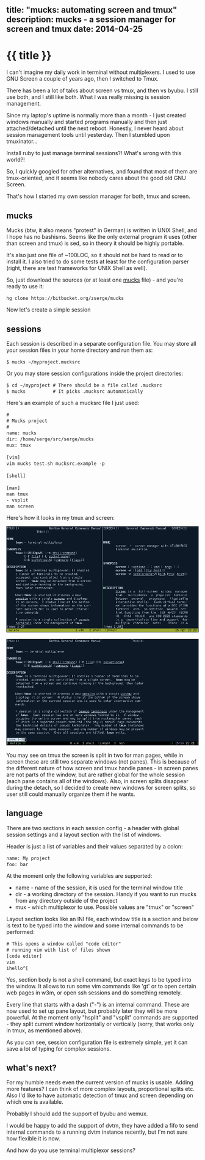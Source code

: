 title: "mucks: automating screen and tmux"
description: mucks - a session manager for screen and tmux
date: 2014-04-25
---
# {{ title }}

I can't imagine my daily work in terminal without multiplexers.
I used to use GNU Screen a couple of years ago, then I switched to Tmux.

There has been a lot of talks about screen vs tmux, and then vs byubu. I still
use both, and I still like both. What I was really missing is session
management.

Since my laptop's uptime is normally more than a month - I just created windows
manually and started programs manually and then just attached/detached until
the next reboot. Honestly, I never heard about session management tools until
yesterday. Then I stumbled upon tmuxinator...

Install ruby to just manage terminal sessions?! What's wrong with this world?!

So, I quickly googled for other alternatives, and found that most of them are
tmux-oriented, and it seems like nobody cares about the good old GNU Screen.

That's how I started my own session manager for both, tmux and screen.

## mucks

Mucks (btw, it also means "protest" in German) is written in UNIX Shell, and I
hope has no bashisms. Seems like the only external program it uses (other than
screen and tmux) is sed, so in theory it should be highly portable.

It's also just one file of ~100LOC, so it should not be hard to read or to
install it. I also tried to do some tests at least for the configuration parser
(right, there are test frameworks for UNIX Shell as well).

So, just download the sources (or at least one [mucks](https://bitbucket.org/zserge/mucks/raw/1162dd436dcc72aafae6fef1a62b16a247fcdc92/mucks) file) - and you're ready to use it:

	hg clone https://bitbucket.org/zserge/mucks

Now let's create a simple session

## sessions

Each session is described in a separate configuration file. You may store all your session files in your home directory and run them as:

	$ mucks ~/myproject.mucksrc

Or you may store session configurations inside the project directories:

	$ cd ~/myproject # There should be a file called .mucksrc
	$ mucks          # It picks .mucksrc automatically

Here's an example of such a mucksrc file I just used:

	#
	# Mucks project
	#
	name: mucks
	dir: /home/serge/src/serge/mucks
	mux: tmux

	[vim]
	vim mucks test.sh mucksrc.example -p

	[shell]

	[man]
	man tmux
	- vsplit
	man screen

Here's how it looks in my tmux and screen:

![Screen](/images/mucks1.png)

![Tmux](/images/mucks2.png)

You may see on tmux the screen is split in two for man pages, while in screen
these are still two separate windows (not panes). This is because of the
different nature of how screen and tmux handle panes - in screen panes are not
parts of the window, but are rather global for the whole session (each pane
contains all of the windows). Also, in screen splits disappear during the
detach, so I decided to create new windows for screen splits, so user still
could manually organize them if he wants.

## language

There are two sections in each session config - a header with global session
 settings and a layout section with the list of windows.

Header is just a list of variables and their values separated by a colon:

	name: My project
	foo: bar

At the moment only the following variables are supported:

* name - name of the session, it is used for the terminal window title
* dir - a working directory of the session. Handy if you want to run mucks from any directory outside of the project
* mux - which multiplexor to use. Possible values are "tmux" or "screen"

Layout section looks like an INI file, each window title is a section and
 below is text to be typed into the window and some internal commands to be
 performed:

	# This opens a window called "code editor"
	# running vim with list of files shown
	[code editor]
	vim
	ihello^[

Yes, section body is not a shell command, but exact keys to be typed into the
window. It allows to run some vim commands like 'gt' or to open certain web
pages in w3m, or open ssh sessions and do something remotely.

Every line that starts with a dash ("-") is an internal command. These are now
used to set up pane layout, but probably later they will be more powerful. At
the moment only "hsplit" and "vsplit" commands are supported - they split
current window horizontally or vertically (sorry, that works only in tmux, as
mentioned above).

As you can see, session configuration file is extremely simple, yet it can
save a lot of typing for complex sessions.

## what's next?

For my humble needs even the current version of mucks is usable. Adding more
features?  I can think of more complex layouts, proportional splits etc.  Also
I'd like to have automatic detection of tmux and screen depending on which one
is available.

Probably I should add the support of byubu and wemux.

I would be happy to add the support of dvtm, they have added a fifo to send
internal commands to a running dvtm instance recently, but I'm not sure how
flexible it is now.

And how do you use terminal multiplexor sessions?




